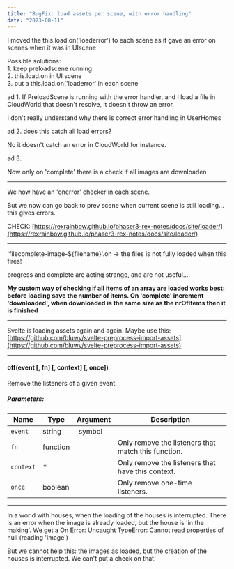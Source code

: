 ```yaml
---
title: "BugFix: load assets per scene, with error handling"
date: "2023-08-11"
---
```


I moved the this.load.on('loaderror') to each scene as it gave an error on scenes when it was in UIscene

Possible solutions:  
1\. keep preloadscene running  
2\. this.load.on in UI scene  
3\. put a this.load.on('loaderror' in each scene

ad 1. 
If PreloadScene is running with the error handler, and I load a file in CloudWorld that doesn't resolve, it doesn't throw an error.

I don't really understand why there is correct error handling in UserHomes

ad 2. 
does this catch all load errors?

No it doesn't catch an error in CloudWorld for instance.

ad 3.

Now only on 'complete' there is a check if all images are downloaden

* * *

We now have an 'onerror' checker in each scene.

But we now can go back to prev scene when current scene is still loading... this gives errors.

CHECK: [https://rexrainbow.github.io/phaser3-rex-notes/docs/site/loader/](https://rexrainbow.github.io/phaser3-rex-notes/docs/site/loader/)

* * *

'filecomplete-image-${filename}'.on -> the files is not fully loaded when this fires!

progress and complete are acting strange, and are not useful....

**My custom way of checking if all items of an array are loaded works best: before loading save the number of items. On 'complete' increment 'downloaded', when downloaded is the same size as the nrOfItems then it is finished**

* * *

Svelte is loading assets again and again. Maybe use this: [https://github.com/bluwy/svelte-preprocess-import-assets](https://github.com/bluwy/svelte-preprocess-import-assets)

* * *

#### off(event \[, fn\] \[, context\] \[, once\])

Remove the listeners of a given event.

##### Parameters:

| Name | Type | Argument | Description |
| --- | --- | --- | --- |
| `event` | string | symbol |  | The event name. |
| `fn` | function | <optional> | Only remove the listeners that match this function. |
| `context` | \* | <optional> | Only remove the listeners that have this context. |
| `once` | boolean | <optional> | Only remove one-time listeners. |

* * *

In a world with houses, when the loading of the houses is interrupted. There is an error when the image is already loaded, but the house is 'in the making'. We get a On Error: Uncaught TypeError: Cannot read properties of null (reading 'image')

But we cannot help this: the images as loaded, but the creation of the houses is interrupted. We can't put a check on that.
